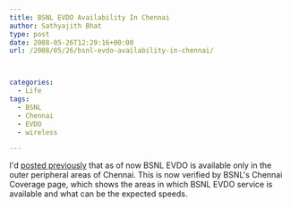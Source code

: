 ```yaml
---
title: BSNL EVDO Availability In Chennai
author: Sathyajith Bhat
type: post
date: 2008-05-26T12:29:16+00:00
url: /2008/05/26/bsnl-evdo-availability-in-chennai/



categories:
  - Life
tags:
  - BSNL
  - Chennai
  - EVDO
  - wireless

---
```



I'd [posted previously](https://sathyabh.at/2008/04/19/bsnl-evdo-to-be-available-in-chennai-only-in-outer-peripheral-areas/) that as of now BSNL EVDO is available only in the outer peripheral areas of Chennai. This is now verified by BSNL's Chennai Coverage page, which shows the areas in which BSNL EVDO service is available and what can be the expected speeds.

